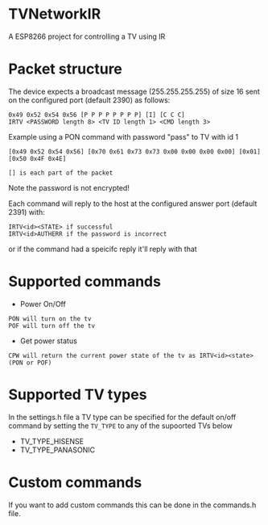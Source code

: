 # TVNetworkIR
 A ESP8266 project for controlling a TV using IR

# Packet structure
The device expects a broadcast message (255.255.255.255) of size 16 sent on the configured port (default 2390) as follows:
```
0x49 0x52 0x54 0x56 [P P P P P P P P] [I] [C C C]
IRTV <PASSWORD length 8> <TV ID length 1> <CMD length 3>
```
Example using a PON command with password "pass" to TV with id 1
```
[0x49 0x52 0x54 0x56] [0x70 0x61 0x73 0x73 0x00 0x00 0x00 0x00] [0x01] [0x50 0x4F 0x4E]

[] is each part of the packet
```
Note the password is not encrypted!

Each command will reply to the host at the configured answer port (default 2391) with:
```
IRTV<id><STATE> if successful
IRTV<id>AUTHERR if the password is incorrect
```
or if the command had a speicifc reply it'll reply with that

# Supported commands
- Power On/Off
```
PON will turn on the tv
POF will turn off the tv
```
- Get power status
```
CPW will return the current power state of the tv as IRTV<id><state> (PON or POF)
```

# Supported TV types
In the settings.h file a TV type can be specified for the default on/off command by setting the ```TV_TYPE``` to any of the supoorted TVs below
* TV_TYPE_HISENSE
* TV_TYPE_PANASONIC

# Custom commands
If you want to add custom commands this can be done in the commands.h file.